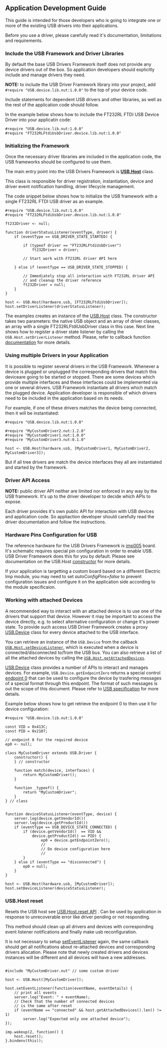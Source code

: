 ## Application Development Guide

This guide is intended for those developers who is going to integrate one or more of
the existing USB drivers into their applications.

Before you use a driver, please carefully read it's documentation, limitations and requirements.

### Include the USB Framework and Driver Libraries

By default the base USB Drivers Framework itself does not provide any device
drivers out of the box. So application developers should explicitly include
and manage drivers they need.

**NOTE:** to include the USB Driver Framework library into your project,
add `#require "USB.device.lib.nut:1.0.0"` to the top of your device code.

Include statements for dependent USB drivers and other libraries,
as well as the rest of the application code should follow.

In the example below shows how to include the FT232RL FTDI USB Device Driver
into your applicatin code:

```squirrel
#require "USB.device.lib.nut:1.0.0"
#require "FT232RLFtdiUsbDriver.device.lib.nut:1.0.0"
```

### Initializing the Framework

Once the necessary driver libraries are included in the application code,
the USB frameworks should be configured to use them.

The main entry point into the USB Drivers Framework is
**[USB.Host](DriverDevelopmentGuide.md#usbhost-class)** class.

This class is responsible for driver registration, instantiation,
device and driver event notification handling, driver lifecycle management.

The code snippet below shows how to initialize the USB framework
with a single FT232RL FTDI USB driver as an example.

```
#require "USB.device.lib.nut:1.0.0"
#require "FT232RLFtdiUsbDriver.device.lib.nut:1.0.0"

ft232Driver <- null;

function driverStatusListener(eventType, driver) {
    if (eventType == USB_DRIVER_STATE_STARTED) {

        if (typeof driver == "FT232RLFtdiUsbDriver")
            ft232Driver = driver;

        // Start work with FT232RL driver API here

    } else if (eventType == USB_DRIVER_STATE_STOPPED) {

        // Immediately stop all interaction with FT232RL driver API
        // and cleanup the driver reference
        ft232Driver = null;
    }
}

host <- USB.Host(hardware.usb, [FT232RLFtdiUsbDriver]);
host.setDriverListener(driverStatusListener);
```

The examples creates an instance of the [USB.Host](DriverDevelopmentGuide.md#usbhost-class) class. The constructor takes two parameters: the native USB object and an array of driver classes,
an array with a single FT232RLFtdiUsbDriver class in this case. Next line shows how to register
a driver state listener by calling the `USB.Host.setDriverListener` method. Please,
refer to callback function [documentation](DriverDevelopmentGuide.md#callbackeventtype-eventdriver)
for more details.

### Using multiple Drivers in your Application

It is possible to register several drivers in the USB Framework.
Whenever a device is plugged or unplugged the corresponding drivers
that match this deviceare going to be started or stopped.
There are some devices which provide multiple interfaces and these interfaces
could be implemented via one or several drivers.
USB Framework instantiate all drivers which match the plugged device.
Application developer is responsible of which drivers need to be included in the application
based on its needs.

For example, if one of these drivers matches the device being connected,
then it will be instantiated:

```
#require "USB.device.lib.nut:1.0.0"

#require "MyCustomDriver2.nut:1.2.0"
#require "MyCustomDriver1.nut:1.0.0"
#require "MyCustomDriver3.nut:0.1.0"

host <- USB.Host(hardware.usb, [MyCustomDriver1, MyCustomDriver2, MyCustomDriver3]);
```
But if all tree drivers are match the device interfaces they all
are instantiated and started by the framework.

### Driver API Access

**NOTE:** public driver API neither are limited nor enforced in any way by the USB framework.
It's up to the driver developer to decide which APIs to expose.

Each driver provides it's own public API for interaction with USB devices and application code. So appliaction developer should carefully read the driver documentation and follow the instructions.

### Hardware Pins Configuration for USB

The reference hardware for the USB Drivers Framework is [imp005](https://electricimp.com/docs/hardware/imp/imp005_hardware_guide/) board. It's schematic requires special pin configuration in order to enable USB. USB Driver Framework does this for you by default. Please see documentation on the
USB.Host [constructor](DriverDevelopmentGuide.md#usbhostusb-drivers--autoconfigpins) for more details.

If your application is targetting a custom board based on a different Electric Imp module,
you may need to set *autoConfigPins=false* to prevent configuration issues and
configure it on the application side according to the module specificaion.

### Working with attached Devices

A recommended way to interact with an attached device is to use one of
the drivers that support that device. However it may be important to access the
device directly, e.g. to select alternative configuration or change it's power state.
To provide such access USB Driver Framework creates a proxy [USB.Device](DriverDevelopmentGuide.md#usbdevice-class) class for every device attached to the USB interface.

You can retrieve an instance of the `USB.Device` from the callback
[`USB.Host.setDeviceListener`](DriverDevelopmentGuide.md#setdevicelistenercallback),
which is executed when a device is connected/disconnected to/from the USB bus. You can also
retrieve a list of all the attached devices by calling the
[`USB.Host.getAttachedDevices`](DriverDevelopmentGuide.md#getattacheddevices).

[USB.Device](DriverDevelopmentGuide.md#usbdevice-class) class provides a number of APIs
to interact and manages devices. For example, `USB.Device.getEndpointZero` returns a special
control [endpoint 0](DriverDevelopmentGuide.md#usbcontrolendpoint-class) that can be used to configure
the device by trasfering messages of a special format through this endpoint.
The format of such messages is out the scope of this document.
Please refer to [USB specification](http://www.usb.org/) for more details.

Example below shows how to get retrieve the endpoint 0 to then use it for device configuration:

```
#require "USB.device.lib.nut:1.0.0"

const VID = 0x413C;
const PID = 0x2107;

// endpoint 0 for the required device
ep0 <- null;

class MyCustomDriver extends USB.Driver {
    constructor() {
    } // constructor

    function match(device, interfaces) {
        return MyCustomDriver();
    }

    function _typeof() {
        return "MyCustomDriver";
    }
} // class


function deviceStatusListener(eventType, device) {
    server.log(device.getVendorId())
    server.log(device.getProductId())
    if (eventType == USB_DEVICE_STATE_CONNECTED) {
        if (device.getVendorId()  == VID &&
            device.getProductId() == PID) {
                ep0 = device.getEndpointZero();
                //
                // Do device configuration here
                //
        }
    } else if (eventType == "disconnected") {
        ep0 = null;
    }
}

host <- USB.Host(hardware.usb, [MyCustomDriver]);
host.setDeviceListener(deviceStatusListener);
```

### USB.Host reset

Resets the USB host see [USB.Host.reset API](DriverDevelopmentGuide.md#reset) . Can be used by application in response to unrecoverable error like driver pending or not responding.

This method should clean up all drivers and devices with corresponding event listener notifications and finally make usb reconfiguration.

It is not necessary to setup [setEventListener](DriverDevelopmentGuide.md#setEventListener) again, the same callback should get all notifications about re-attached devices and corresponding drivers allocation. Please note that newly created drivers and devices instances will be different and all devices will have a new addresses.

```squirrel

#include "MyCustomDriver.nut" // some custom driver

host <- USB.Host([MyCustomDriver]);

host.setEventListener(function(eventName, eventDetails) {
    // print all events
    server.log("Event: " + eventName);
    // Check that the number of connected devices
    // is the same after reset
    if (eventName == "connected" && host.getAttachedDevices().len() != 1)
        server.log("Expected only one attached device");
});

imp.wakeup(2, function() {
    host.reset();
}.bindenv(this));

```
